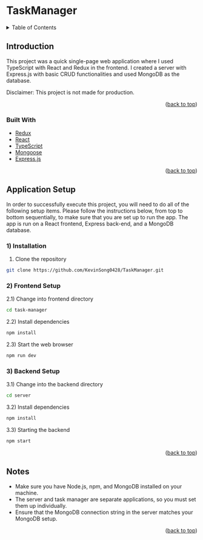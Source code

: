 <a name="readme-top"></a>
# TaskManager

<!-- TABLE OF CONTENTS -->
<details>
  <summary>Table of Contents</summary>
  <ol>
    <li>
      <a href="#introduction">Introduction</a>
      <ul>
        <li><a href="#built-with">Built With</a></li>
      </ul>
    </li>
    <li><a href="#installation">Installation</a>
      <ul>
        <li><a href="#frontend-setup">Frontend Setup</li>
        <li><a href="#backend-setup">Backend Setup</li>
      </ul>
    </li>
    <li><a href="#notes">Notes</a></li>
  </ol>
</details>

## Introduction
<p>This project was a quick single-page web application where I used TypeScript with React and Redux in the frontend. I created a server with Express.js with basic CRUD functionalities and used MongoDB as the database.</p>
<p>Disclaimer: This project is not made for production.</p>

<p align="right">(<a href="#readme-top">back to top</a>)</p>

### Built With

* [Redux][Redux-url]
* [React][React-url]
* [TypeScript][TypeScript-url]
* [Mongoose][Mongoose-url]
* [Express.js][Express-url]

<p align="right">(<a href="#readme-top">back to top</a>)</p>

## Application Setup
In order to successfully execute this project, you will need to do all of the following setup items. Please follow the instructions below, from top to bottom sequentially, to make sure that you are set up to run the app. The app is run on a React frontend, Express back-end, and a MongoDB database.
### 1) Installation
1) Clone the repository
```bash
git clone https://github.com/KevinSong0428/TaskManager.git
```
### 2) Frontend Setup
2.1) Change into frontend directory
```bash
cd task-manager
```
2.2) Install dependencies
```bash
npm install
```
2.3) Start the web browser
 ```bash
npm run dev
```

### 3) Backend Setup 
3.1) Change into the backend directory
```bash
cd server
```
3.2) Install dependencies
```bash
npm install
```
3.3) Starting the backend
 ```bash
npm start
```

<p align="right">(<a href="#readme-top">back to top</a>)</p>

## Notes
<ul>
  <li>Make sure you have Node.js, npm, and MongoDB installed on your machine.</li>
  <li>The server and task manager are separate applications, so you must set them up individually.</li>
  <li>Ensure that the MongoDB connection string in the server matches your MongoDB setup.</li>
</ul>

<p align="right">(<a href="#readme-top">back to top</a>)</p>

<!-- MARKDOWN LINKS -->
[Redux-url]: https://react-redux.js.org/tutorials/typescript-quick-start
[React-url]: https://www.typescriptlang.org/docs/handbook/react.html
[Mongoose-url]: https://www.npmjs.com/package/mongoose
[TypeScript-url]: https://www.typescriptlang.org/
[Mongoose-url]: https://www.python.org/
[Express-url]: https://expressjs.com/
